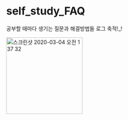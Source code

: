 # self_study_FAQ

공부할 때마다 생기는 질문과 해결방법들 로그 축적!_!

<img width="203" alt="스크린샷 2020-03-04 오전 1 37 32" src="https://user-images.githubusercontent.com/54705440/92101860-b3b79480-ee18-11ea-860d-a71ad5168e9d.png">
